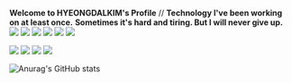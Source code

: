 **Welcome to HYEONGDALKIM's Profile**                      //                    **Technology I've been working on at least once.** 
**Sometimes it's hard and tiring. But I will never give up.**
<img src="https://img.shields.io/badge/JavaScript-f7e600?style=flat-square&logo=javascript&logoColor=white"/></a>
<img src="https://img.shields.io/badge/HTML-E34F26?style=flat-square&logo=HTML5&logoColor=white"/></a>
<img src="https://img.shields.io/badge/CSS-0067a3?style=flat-square&logo=CSS3&logoColor=white"/></a>
<img src="https://img.shields.io/badge/React-61DAFB?style=flat-square&logo=React&logoColor=white"/></a>
<img src="https://img.shields.io/badge/C-A8B9CC?style=flat-square&logo=C&logoColor=white"/></a>
<img src="https://img.shields.io/badge/C++-00599C?style=flat-square&logo=C++&logoColor=white"/></a>

<img src="https://img.shields.io/badge/Java-007396?style=flat-square&logo=Java&logoColor=white"/></a>
<img src="https://img.shields.io/badge/Android Studio-3DDC84?style=flat-square&logo=AndroidStudio&logoColor=white"/></a>
<img src="https://img.shields.io/badge/oracle_sqldeveloper-F80000?style=flat-square&logo=Oracle&logoColor=white"/></a>
<img src="https://img.shields.io/badge/Linux-FCC624?style=flat-square&logo=Linux&logoColor=white"/></a>

![Anurag's GitHub stats](https://github-readme-stats.vercel.app/api?username=HYEONGDALKIM&theme=dark&show_icons=true)

